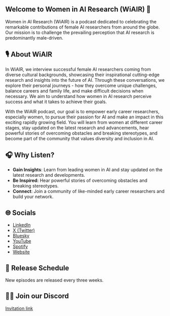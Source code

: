 ## Welcome to Women in AI Research (WiAIR) 👋

Women in AI Research (WiAIR) is a podcast dedicated to celebrating the remarkable contributions of female AI researchers from around the globe. Our mission is to challenge the prevailing perception that AI research is predominantly male-driven. 

## 🎙️ About WiAIR

In WiAIR, we interview successful female AI researchers coming from diverse cultural backgrounds, showcasing their inspirational cutting-edge research and insights into the future of AI. Through these conversations, we explore their personal journeys - how they overcome unique challenges, balance careers and family life, and make difficult decisions when necessary. We aim to understand how women in AI research perceive success and what it takes to achieve their goals. 

With the WiAIR podcast, our goal is to empower early career researchers, especially women, to pursue their passion for AI and make an impact in this exciting rapidly growing field. You will learn from women at different career stages, stay updated on the latest research and advancements, hear powerful stories of overcoming obstacles and breaking stereotypes, and become part of the community that values diversity and inclusion in AI.

## 🎧 Why Listen?
- ⁠**Gain Insights**: Learn from leading women in AI and stay updated on the latest research and developments.
- ⁠**Be Inspired:** Hear powerful stories of overcoming obstacles and breaking stereotypes.
- ⁠**Connect**: Join a community of like-minded early career researchers and build your network.

## 🌐 Socials
- [LinkedIn](https://www.linkedin.com/company/women-in-ai-research)
- [X (Twitter)](https://x.com/WiAIR_podcast)
- [Bluesky](https://bsky.app/profile/wiair.bsky.social)
- [YouTube](https://www.youtube.com/@WomeninAIResearch)
- [Spotify](https://creators.spotify.com/pod/show/wiair)
- [Website](https://women-in-ai-research.github.io/)

## ⁠📅 Release Schedule 

New episodes are released every three weeks.

## 👥💬 Join our Discord

[Invitation link](https://discord.gg/267DPacHT5)
